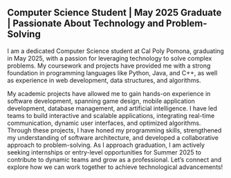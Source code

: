 ## Computer Science Student | May 2025 Graduate | Passionate About Technology and Problem-Solving

I am a dedicated Computer Science student at Cal Poly Pomona, graduating in May 2025, with a passion for leveraging technology to solve complex problems. My coursework and projects have provided me with a strong foundation in programming languages like Python, Java, and C++, as well as experience in web development, data structures, and algorithms.

My academic projects have allowed me to gain hands-on experience in software development, spanning game design, mobile application development, database management, and artificial intelligence. I have led teams to build interactive and scalable applications, integrating real-time communication, dynamic user interfaces, and optimized algorithms. Through these projects, I have honed my programming skills, strengthened my understanding of software architecture, and developed a collaborative approach to problem-solving.
As I approach graduation, I am actively seeking internships or entry-level opportunities for Summer 2025 to contribute to dynamic teams and grow as a professional. Let’s connect and explore how we can work together to achieve technological advancements!


